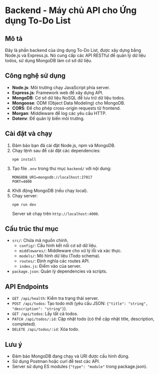 # Backend - Máy chủ API cho Ứng dụng To-Do List

## Mô tả

Đây là phần backend của ứng dụng To-Do List, được xây dựng bằng Node.js và Express.js. Nó cung cấp các API RESTful để quản lý dữ liệu todos, sử dụng MongoDB làm cơ sở dữ liệu.

## Công nghệ sử dụng

- **Node.js**: Môi trường chạy JavaScript phía server.
- **Express.js**: Framework web để xây dựng API.
- **MongoDB**: Cơ sở dữ liệu NoSQL để lưu trữ dữ liệu todos.
- **Mongoose**: ODM (Object Data Modeling) cho MongoDB.
- **CORS**: Để cho phép cross-origin requests từ frontend.
- **Morgan**: Middleware để log các yêu cầu HTTP.
- **Dotenv**: Để quản lý biến môi trường.

## Cài đặt và chạy

1. Đảm bảo bạn đã cài đặt Node.js, npm và MongoDB.
2. Chạy lệnh sau để cài đặt các dependencies:
   ```
   npm install
   ```
3. Tạo file `.env` trong thư mục `backend/` với nội dung:
   ```
   MONGODB_URI=mongodb://localhost:27017
   PORT=4000
   ```
4. Khởi động MongoDB (nếu chạy local).
5. Chạy server:
   ```
   npm run dev
   ```
   Server sẽ chạy trên `http://localhost:4000`.

## Cấu trúc thư mục

- `src/`: Chứa mã nguồn chính.
  - `config/`: Cấu hình kết nối cơ sở dữ liệu.
  - `middlewares/`: Middleware cho xử lý lỗi và xác thực.
  - `models/`: Mô hình dữ liệu (Todo schema).
  - `routes/`: Định nghĩa các routes API.
  - `index.js`: Điểm vào của server.
- `package.json`: Quản lý dependencies và scripts.

## API Endpoints

- `GET /api/health`: Kiểm tra trạng thái server.
- `POST /api/todos`: Tạo todo mới (yêu cầu JSON: `{"title": "string", "description": "string"}`).
- `GET /api/todos`: Lấy tất cả todos.
- `PATCH /api/todos/:id`: Cập nhật todo (có thể cập nhật title, description, completed).
- `DELETE /api/todos/:id`: Xóa todo.

## Lưu ý

- Đảm bảo MongoDB đang chạy và URI được cấu hình đúng.
- Sử dụng Postman hoặc curl để test các API.
- Server sử dụng ES modules (`"type": "module"` trong package.json).
